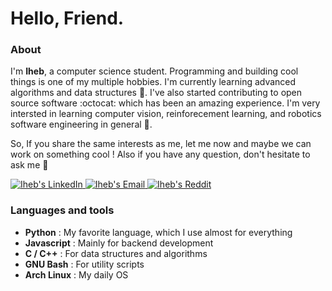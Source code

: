 # Hello, Friend.

### About 

I'm **Iheb**, a computer science student. Programming and building cool things is one of my multiple hobbies.
I'm currently learning advanced algorithms and data structures :floppy_disk:. I've also started contributing to open source software :octocat: which has been an amazing experience.
I'm very intersted in learning computer vision, reinforecement learning, and robotics software engineering in general :robot:.

So, If you share the same interests as me, let me now and maybe we can work on something cool !
Also if you have any question, don't hesitate to ask me :rainbow:

<a href="https://www.linkedin.com/in/iheb-haboubi/">
  <img alt="Iheb's LinkedIn" src="https://img.shields.io/badge/LinkedIn-%230077B5.svg?&style=for-the-badge&logo=linkedin&logoColor=white"/>
</a>

<a href="mailto:iheb.haboubi56@gmail.com">
  <img alt="Iheb's Email" src="https://img.shields.io/badge/Email-%23D14836.svg?&style=for-the-badge&logo=gmail&logoColor=white"/>
</a>
                                                                                                                                                                                  
<a href="https://www.reddit.com/user/iheb-haboubi">
  <img alt="Iheb's Reddit" src="https://img.shields.io/badge/Reddit-%23FF4500.svg?&style=for-the-badge&logo=reddit&logoColor=white"/>
</a>


### Languages and tools

- **Python**     : My favorite language, which I use almost for everything 
- **Javascript** : Mainly for backend development  
- **C / C++**    : For data structures and algorithms
- **GNU Bash**   : For utility scripts 
- **Arch Linux** : My daily OS 
